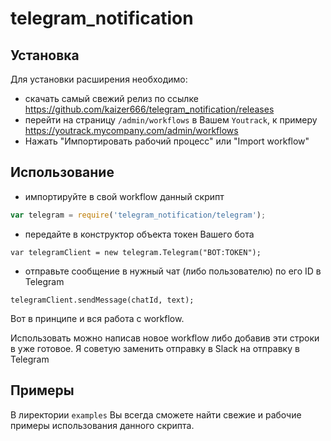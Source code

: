 # telegram_notification

## Установка

Для установки расширения необходимо:
 - скачать самый свежий релиз по ссылке https://github.com/kaizer666/telegram_notification/releases
 - перейти на страницу `/admin/workflows` в Вашем `Youtrack`, к примеру https://youtrack.mycompany.com/admin/workflows
 - Нажать "Импортировать рабочий процесс" или "Import workflow"

## Использование

 - импортируйте в свой workflow данный скрипт

```javascript
var telegram = require('telegram_notification/telegram');
```
 - передайте в конструктор объекта токен Вашего бота

```
var telegramClient = new telegram.Telegram("BOT:TOKEN");
```

 - отправьте сообщение в нужный чат (либо пользователю) по его ID в Telegram

```
telegramClient.sendMessage(chatId, text);
```

Вот в принципе и вся работа с workflow.

Использовать можно написав новое workflow либо добавив эти строки в уже готовое. 
Я советую заменить отправку в Slack на отправку в Telegram

## Примеры

В лиректории `examples` Вы всегда сможете найти свежие и рабочие примеры использования данного скрипта.